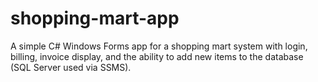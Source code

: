 # shopping-mart-app
A simple C# Windows Forms app for a shopping mart system with login, billing, invoice display, and the ability to add new items to the database (SQL Server used via SSMS).
